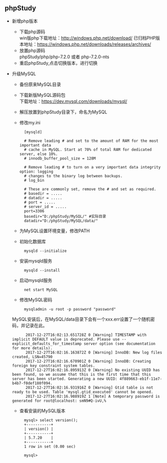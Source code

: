 ## phpStudy
- 新增php版本
	- 下载php源码  
	win版php下载地址：http://windows.php.net/download/
	已归档PHP版本地址：https://windows.php.net/downloads/releases/archives/
	- 放置php源码  
	phpStudy/php/php-7.2.0 或者 php-7.2.0-nts
	- 重启phpStudy,点击切换版本，进行切换
- 升级MySQL
	- 备份原来MySQL目录
	- 下载新版MySQL源码包  
	下载地址：https://dev.mysql.com/downloads/mysql/
	- 解压放置到phpStudy目录下，命名为MySQL
	- 修改my.ini
	
			[mysqld]

			# Remove leading # and set to the amount of RAM for the most important data
			# cache in MySQL. Start at 70% of total RAM for dedicated server, else 10%.
			# innodb_buffer_pool_size = 128M
			
			# Remove leading # to turn on a very important data integrity option: logging
			# changes to the binary log between backups.
			# log_bin
			
			# These are commonly set, remove the # and set as required.
			# basedir = .....
			# datadir = .....
			# port = .....
			# server_id = .....
			port=3306
			basedir="D:/phpStudy/MySQL/" #实际目录
			datadir="D:/phpStudy/MySQL/data/"
	- 为MySQL设置环境变量，修改PATH
	- 初始化数据库
	
			mysqld --initialize
	- 安装mysqld服务
	
			mysqld --install
	- 启动mysqld服务
	
			net start MySQL		
	- 修改MySQL密码
	
			mysqladmin -u root -p password "password"
	MySQL安装后，在MySQL/data目录下会有一个xxx.err设置了一个随机密码，并记录在此。

			2017-12-27T16:02:13.651728Z 0 [Warning] TIMESTAMP with implicit DEFAULT value is deprecated. Please use --explicit_defaults_for_timestamp server option (see documentation for more details).
			2017-12-27T16:02:16.163872Z 0 [Warning] InnoDB: New log files created, LSN=45790
			2017-12-27T16:02:16.670901Z 0 [Warning] InnoDB: Creating foreign key constraint system tables.
			2017-12-27T16:02:16.895913Z 0 [Warning] No existing UUID has been found, so we assume that this is the first time that this server has been started. Generating a new UUID: 4f889663-eb1f-11e7-b4b7-f0def180f094.
			2017-12-27T16:02:16.931916Z 0 [Warning] Gtid table is not ready to be used. Table 'mysql.gtid_executed' cannot be opened.
			2017-12-27T16:02:16.988919Z 1 [Note] A temporary password is generated for root@localhost: smN9#Q-ivU,%
	- 查看安装的MySQL版本
	

			mysql> select version();
			+-----------+
			| version() |
			+-----------+
			| 5.7.20    |
			+-----------+
			1 row in set (0.00 sec)
			
			mysql>